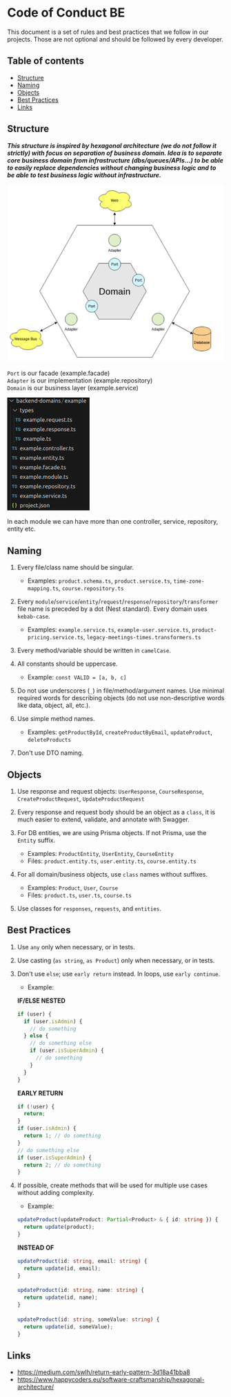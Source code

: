 # Code of Conduct BE

This document is a set of rules and best practices that we follow in our projects. Those are not optional and should be followed by every developer.

## Table of contents

- [Structure](#structure)
- [Naming](#naming)
- [Objects](#objects)
- [Best Practices](#best-practices)
- [Links](#links)

## Structure

<em> <strong>
This structure is inspired by hexagonal architecture (we do not follow it strictly) with focus on separation of business domain. Idea is to separate core business domain from infrastructure (dbs/queues/APIs...) to be able to easily replace dependencies without changing business logic and to be able to test business logic without infrastructure.
</em></strong>

![code_of_conduct.png](./static/code_of_conduct.png)

`Port` is our facade (example.facade) <br>
`Adapter` is our implementation (example.repository) <br>
`Domain` is our business layer (example.service)

![code_of_conduct_1.png](./static/code_of_conduct_1.png)

In each module we can have more than one controller, service, repository, entity etc.

## Naming

1. Every file/class name should be singular.
   - Examples: `product.schema.ts`, `product.service.ts`, `time-zone-mapping.ts`, `course.repository.ts`

2. Every `module`/`service`/`entity`/`request`/`response`/`repository`/`transformer` file name is preceded by a dot (Nest standard). Every domain uses `kebab-case`.
   - Examples: `example.service.ts`, `example-user.service.ts`, `product-pricing.service.ts`, `legacy-meetings-times.transformers.ts`

3. Every method/variable should be written in `camelCase`.

4. All constants should be uppercase.
   - Example: `const VALID = [a, b, c]`

5. Do not use underscores (`_`) in file/method/argument names. Use minimal required words for describing objects (do not use non-descriptive words like data, object, all, etc.).

6. Use simple method names.
   - Examples: `getProductById`, `createProductByEmail`, `updateProduct`, `deleteProducts`

7. Don't use DTO naming.

## Objects

1. Use response and request objects: `UserResponse`, `CourseResponse`, `CreateProductRequest`, `UpdateProductRequest`

2. Every response and request body should be an object as a `class`, it is much easier to extend, validate, and annotate with Swagger.

3. For DB entities, we are using Prisma objects. If not Prisma, use the `Entity` suffix.
   - Examples: `ProductEntity`, `UserEntity`, `CourseEntity`
   - Files: `product.entity.ts`, `user.entity.ts`, `course.entity.ts`

4. For all domain/business objects, use `class` names without suffixes.
   - Examples: `Product`, `User`, `Course`
   - Files: `product.ts`, `user.ts`, `course.ts`

5. Use classes for `responses`, `requests`, and `entities`.

## Best Practices

1. Use `any` only when necessary, or in tests.

2. Use casting (`as string`, `as Product`) only when necessary, or in tests.

3. Don't use `else`; use `early return` instead. In loops, use `early continue`.

   - Example:

   **IF/ELSE NESTED**

   ```typescript
   if (user) {
     if (user.isAdmin) {
       // do something
     } else {
       // do something else
       if (user.isSuperAdmin) {
         // do something
       }
     }
   }
   ```

   **EARLY RETURN**

   ```typescript
   if (!user) {
     return;
   }
   if (user.isAdmin) {
     return 1; // do something
   }
   // do something else
   if (user.isSuperAdmin) {
     return 2; // do something
   }
   ```

4. If possible, create methods that will be used for multiple use cases without adding complexity.

   - Example:

   ```typescript
   updateProduct(updateProduct: Partial<Product> & { id: string }) {
     return update(product);
   }
   ```

   **INSTEAD OF**

   ```typescript
   updateProduct(id: string, email: string) {
     return update(id, email);
   }

   updateProduct(id: string, name: string) {
     return update(id, name);
   }

   updateProduct(id: string, someValue: string) {
     return update(id, someValue);
   }
   ```

## Links

- https://medium.com/swlh/return-early-pattern-3d18a41bba8
- https://www.happycoders.eu/software-craftsmanship/hexagonal-architecture/
